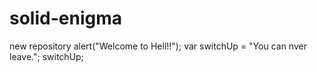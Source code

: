 # solid-enigma
new repository
alert("Welcome to Hell!!");
var switchUp = "You can nver leave.";
switchUp;
